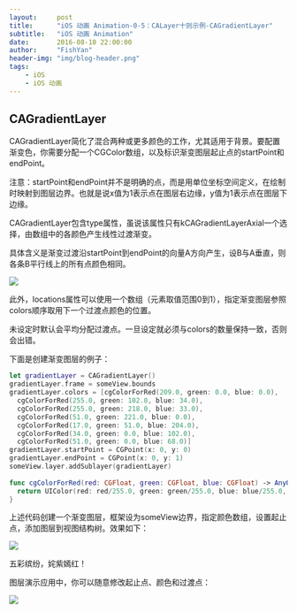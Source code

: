 ```yaml
---
layout:     post
title:      "iOS 动画 Animation-0-5：CALayer十则示例-CAGradientLayer"
subtitle:   "iOS 动画 Animation"
date:       2016-08-10 22:00:00
author:     "FishYan"
header-img: "img/blog-header.png"
tags:
    - iOS
    - iOS 动画
---
```


## CAGradientLayer

CAGradientLayer简化了混合两种或更多颜色的工作，尤其适用于背景。要配置渐变色，你需要分配一个CGColor数组，以及标识渐变图层起止点的startPoint和endPoint。

注意：startPoint和endPoint并不是明确的点，而是用单位坐标空间定义，在绘制时映射到图层边界。也就是说x值为1表示点在图层右边缘，y值为1表示点在图层下边缘。

CAGradientLayer包含type属性，虽说该属性只有kCAGradientLayerAxial一个选择，由数组中的各颜色产生线性过渡渐变。

具体含义是渐变过渡沿startPoint到endPoint的向量A方向产生，设B与A垂直，则各条B平行线上的所有点颜色相同。

![](http://cc.cocimg.com/api/uploads/20150317/1426583040917604.gif)

此外，locations属性可以使用一个数组（元素取值范围0到1），指定渐变图层参照colors顺序取用下一个过渡点颜色的位置。

未设定时默认会平均分配过渡点。一旦设定就必须与colors的数量保持一致，否则会出错。 

下面是创建渐变图层的例子：

```swift
let gradientLayer = CAGradientLayer()
gradientLayer.frame = someView.bounds
gradientLayer.colors = [cgColorForRed(209.0, green: 0.0, blue: 0.0),
  cgColorForRed(255.0, green: 102.0, blue: 34.0),
  cgColorForRed(255.0, green: 218.0, blue: 33.0),
  cgColorForRed(51.0, green: 221.0, blue: 0.0),
  cgColorForRed(17.0, green: 51.0, blue: 204.0),
  cgColorForRed(34.0, green: 0.0, blue: 102.0),
  cgColorForRed(51.0, green: 0.0, blue: 68.0)]
gradientLayer.startPoint = CGPoint(x: 0, y: 0)
gradientLayer.endPoint = CGPoint(x: 0, y: 1)
someView.layer.addSublayer(gradientLayer)
  
func cgColorForRed(red: CGFloat, green: CGFloat, blue: CGFloat) -> AnyObject {
  return UIColor(red: red/255.0, green: green/255.0, blue: blue/255.0, alpha: 1.0).CGColor as AnyObject
}
```
上述代码创建一个渐变图层，框架设为someView边界，指定颜色数组，设置起止点，添加图层到视图结构树。效果如下：

![](http://cc.cocimg.com/api/uploads/20150317/1426583069121832.png)

五彩缤纷，姹紫嫣红！ 

图层演示应用中，你可以随意修改起止点、颜色和过渡点：

![](http://cc.cocimg.com/api/uploads/20150317/1426583112222761.png)
